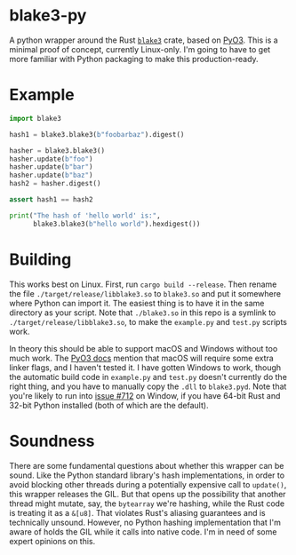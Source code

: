 # blake3-py

A python wrapper around the Rust
[`blake3`](https://crates.io/crates/blake3) crate, based on
[PyO3](https://github.com/PyO3/pyo3). This is a minimal proof of
concept, currently Linux-only. I'm going to have to get more familiar
with Python packaging to make this production-ready.

# Example

```python
import blake3

hash1 = blake3.blake3(b"foobarbaz").digest()

hasher = blake3.blake3()
hasher.update(b"foo")
hasher.update(b"bar")
hasher.update(b"baz")
hash2 = hasher.digest()

assert hash1 == hash2

print("The hash of 'hello world' is:",
      blake3.blake3(b"hello world").hexdigest())
```

# Building

This works best on Linux. First, run `cargo build --release`. Then
rename the file `./target/release/libblake3.so` to `blake3.so` and put
it somewhere where Python can import it. The easiest thing is to have it
in the same directory as your script. Note that `./blake3.so` in this
repo is a symlink to `./target/release/libblake3.so`, to make the
`example.py` and `test.py` scripts work.

In theory this should be able to support macOS and Windows without too
much work. The [PyO3
docs](https://github.com/PyO3/pyo3#using-rust-from-python) mention that
macOS will require some extra linker flags, and I haven't tested it. I
have gotten Windows to work, though the automatic build code in
`example.py` and `test.py` doesn't currently do the right thing, and you
have to manually copy the `.dll` to `blake3.pyd`. Note that you're
likely to run into [issue #712](https://github.com/PyO3/pyo3/issues/712)
on Window, if you have 64-bit Rust and 32-bit Python installed (both of
which are the default).

# Soundness

There are some fundamental questions about whether this wrapper can be
sound. Like the Python standard library's hash implementations, in order
to avoid blocking other threads during a potentially expensive call to
`update()`, this wrapper releases the GIL. But that opens up the
possibility that another thread might mutate, say, the `bytearray` we're
hashing, while the Rust code is treating it as a `&[u8]`. That violates
Rust's aliasing guarantees and is technically unsound. However, no
Python hashing implementation that I'm aware of holds the GIL while it
calls into native code. I'm in need of some expert opinions on this.
